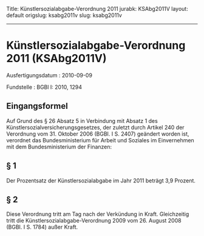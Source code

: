 Title: Künstlersozialabgabe-Verordnung 2011
jurabk: KSAbg2011V
layout: default
origslug: ksabg2011v
slug: ksabg2011v

---

# Künstlersozialabgabe-Verordnung 2011 (KSAbg2011V)

Ausfertigungsdatum
:   2010-09-09

Fundstelle
:   BGBl I: 2010, 1294


## Eingangsformel

Auf Grund des § 26 Absatz 5 in Verbindung mit Absatz 1 des
Künstlersozialversicherungsgesetzes, der zuletzt durch Artikel 240 der
Verordnung vom 31. Oktober 2006 (BGBl. I S. 2407) geändert worden ist,
verordnet das Bundesministerium für Arbeit und Soziales im
Einvernehmen mit dem Bundesministerium der Finanzen:


## § 1

Der Prozentsatz der Künstlersozialabgabe im Jahr 2011 beträgt 3,9
Prozent.


## § 2

Diese Verordnung tritt am Tag nach der Verkündung in Kraft.
Gleichzeitig tritt die Künstlersozialabgabe-Verordnung 2009 vom 26.
August 2008 (BGBl. I S. 1784) außer Kraft.

